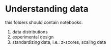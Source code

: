 # Understanding data

this folders should contain notebooks:

1) data distributions
2) experimental design
3) standardizing data, i.e.: z-scores, scaling data
